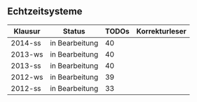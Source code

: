 ## Echtzeitsysteme

| Klausur  | Status         | TODOs | Korrekturleser |
| -------- | -------------- | ----- | -------------- |
| 2014-ss  | in Bearbeitung | 40    |                |
| 2013-ws  | in Bearbeitung | 40    |                |
| 2013-ss  | in Bearbeitung | 40    |                |
| 2012-ws  | in Bearbeitung | 39    |                |
| 2012-ss  | in Bearbeitung | 33    |                |